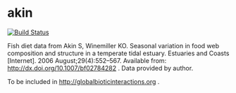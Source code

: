 # akin
[![Build Status](https://travis-ci.org/GoMexSI/akin.svg?branch=master)](https://travis-ci.org/GoMexSI/akin)

Fish diet data from Akin S, Winemiller KO. Seasonal variation in food web composition and structure in a temperate tidal estuary. Estuaries and Coasts [Internet]. 2006 August;29(4):552–567. Available from: http://dx.doi.org/10.1007/bf02784282 . Data provided by author.

To be included in http://globalbioticinteractions.org . 
